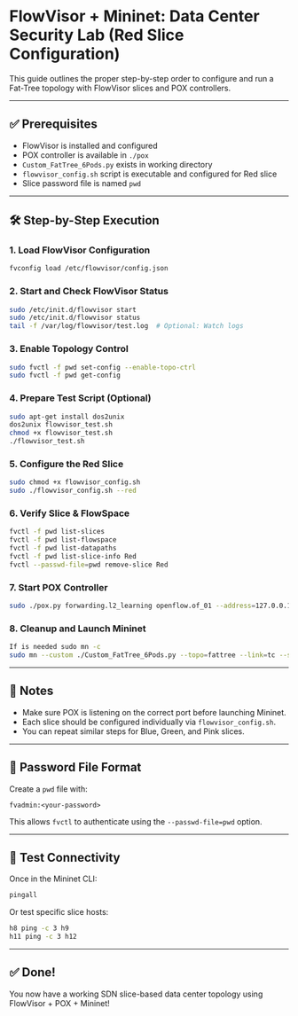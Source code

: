 
# FlowVisor + Mininet: Data Center Security Lab (Red Slice Configuration)

This guide outlines the proper step-by-step order to configure and run a Fat-Tree topology with FlowVisor slices and POX controllers.

---

## ✅ Prerequisites

- FlowVisor is installed and configured
- POX controller is available in `./pox`
- `Custom_FatTree_6Pods.py` exists in working directory
- `flowvisor_config.sh` script is executable and configured for Red slice
- Slice password file is named `pwd`

---

## 🛠 Step-by-Step Execution

### 1. Load FlowVisor Configuration

```bash
fvconfig load /etc/flowvisor/config.json
```

### 2. Start and Check FlowVisor Status

```bash
sudo /etc/init.d/flowvisor start
sudo /etc/init.d/flowvisor status
tail -f /var/log/flowvisor/test.log  # Optional: Watch logs
```

### 3. Enable Topology Control

```bash
sudo fvctl -f pwd set-config --enable-topo-ctrl
sudo fvctl -f pwd get-config
```

### 4. Prepare Test Script (Optional)

```bash
sudo apt-get install dos2unix
dos2unix flowvisor_test.sh
chmod +x flowvisor_test.sh
./flowvisor_test.sh
```

### 5. Configure the Red Slice

```bash
sudo chmod +x flowvisor_config.sh
sudo ./flowvisor_config.sh --red
```

### 6. Verify Slice & FlowSpace

```bash
fvctl -f pwd list-slices
fvctl -f pwd list-flowspace
fvctl -f pwd list-datapaths
fvctl -f pwd list-slice-info Red
fvctl --passwd-file=pwd remove-slice Red
```

### 7. Start POX Controller

```bash
sudo ./pox.py forwarding.l2_learning openflow.of_01 --address=127.0.0.1 --port=4000
```

### 8. Cleanup and Launch Mininet

```bash
If is needed sudo mn -c
sudo mn --custom ./Custom_FatTree_6Pods.py --topo=fattree --link=tc --switch ovsk,protocol=OpenFlow10 --controller=remote,ip=127.0.0.1,port=6633
```

---

## 📌 Notes

- Make sure POX is listening on the correct port before launching Mininet.
- Each slice should be configured individually via `flowvisor_config.sh`.
- You can repeat similar steps for Blue, Green, and Pink slices.

---

## 🔐 Password File Format

Create a `pwd` file with:

```
fvadmin:<your-password>
```

This allows `fvctl` to authenticate using the `--passwd-file=pwd` option.

---

## 🧪 Test Connectivity

Once in the Mininet CLI:

```bash
pingall
```

Or test specific slice hosts:

```bash
h8 ping -c 3 h9
h11 ping -c 3 h12
```

---

## ✅ Done!
You now have a working SDN slice-based data center topology using FlowVisor + POX + Mininet!
